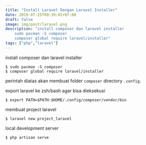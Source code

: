 ```yaml
---
title: "Install Laravel Dengan Laravel Installer"
date: 2019-07-25T09:39:01+07:00
draft: false
image: img/post/laravel.png
description: "install composer dan laravel installer
    sudo pacman -S composer
    composer global require laravel/installer"
tags: ["php","laravel"]
---
```


install composer dan laravel installer

    $ sudo pacman -S composer
    $ composer global require laravel/installer
    
perintah diatas akan membuat folder <code>composer</code> directory <code>.config</code>.


export laravel ke zsh/bash agar bisa dieksekusi

    $ export PATH=$PATH:$HOME/.config/composer/vendor/bin

membuat project laravel

    $ laravel new project_laravel

local development server

    $ php artisan serve

